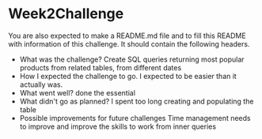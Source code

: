 # Week2Challenge

You are also expected to make a README.md file and to fill this README with information of this challenge. It should contain the following headers.

- What was the challenge?
Create SQL queries returning most popular products from related tables, from different dates  
- How I expected the challenge to go.
I expected to be easier than it actually was.
- What went well?
done the essential
- What didn't go as planned?
I spent too long creating and populating the table
- Possible improvements for future challenges
Time management needs to improve and improve the skills to work from inner queries
